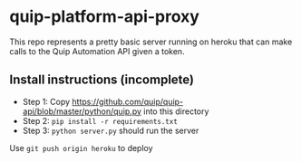
quip-platform-api-proxy
====

This repo represents a pretty basic server running on heroku that can make calls to the Quip Automation API given a token.


Install instructions (incomplete)
----

- Step 1: Copy https://github.com/quip/quip-api/blob/master/python/quip.py into this directory
- Step 2: `pip install -r requirements.txt`
- Step 3: `python server.py` should run the server

Use `git push origin heroku` to deploy


